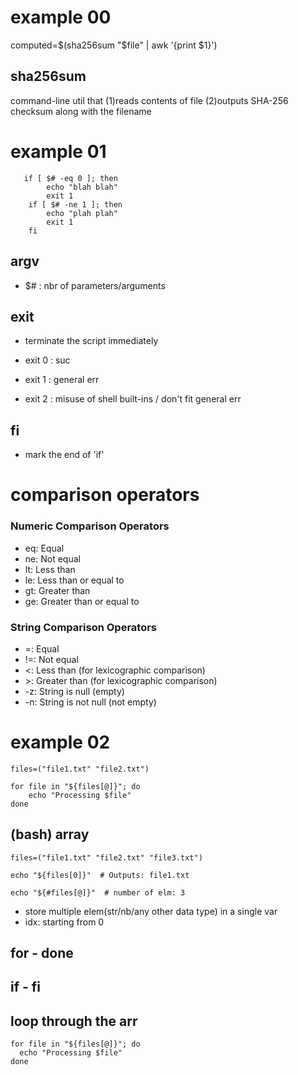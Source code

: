 # example 00
computed=$(sha256sum "$file" | awk '{print $1}')

## sha256sum

command-line util that
	(1)reads contents of file
	(2)outputs SHA-256 checksum along with the filename


# example 01
       if [ $# -eq 0 ]; then
            echo "blah blah"
            exit 1
		if [ $# -ne 1 ]; then
    		echo "plah plah"
    		exit 1
        fi

## argv
- $# : nbr of parameters/arguments 

## exit
- terminate the script immediately

- exit 0 : suc
- exit 1 : general err
- exit 2 : misuse of shell built-ins / don't fit general err 

## fi
- mark the end of 'if'


# comparison operators
### Numeric Comparison Operators
- eq: Equal
- ne: Not equal
- lt: Less than
- le: Less than or equal to
- gt: Greater than
- ge: Greater than or equal to

### String Comparison Operators
- =: Equal
- !=: Not equal
- <: Less than (for lexicographic comparison)
- \>: Greater than (for lexicographic comparison)
- -z: String is null (empty)
- -n: String is not null (not empty)

# example 02
	files=("file1.txt" "file2.txt")

	for file in "${files[@]}"; do
		echo "Processing $file"
	done

## (bash) array
	files=("file1.txt" "file2.txt" "file3.txt")

	echo "${files[0]}"  # Outputs: file1.txt

	echo "${#files[@]}"  # number of elm: 3

- store multiple elem(str/nb/any other data type) in a single var
- idx: starting from 0

## for - done
## if - fi

## loop through the arr
	for file in "${files[@]}"; do
  	  echo "Processing $file"
	done
